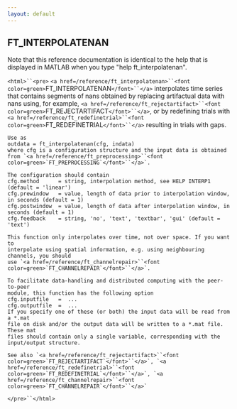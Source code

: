```yaml
---
layout: default
---
```


##  FT_INTERPOLATENAN

Note that this reference documentation is identical to the help that is displayed in MATLAB when you type "help ft_interpolatenan".

`<html>``<pre>`
    `<a href=/reference/ft_interpolatenan>``<font color=green>`FT_INTERPOLATENAN`</font>``</a>` interpolates time series that contains segments of nans obtained
    by replacing artifactual data with nans using, for example, `<a href=/reference/ft_rejectartifact>``<font color=green>`FT_REJECTARTIFACT`</font>``</a>`, or
    by redefining trials with `<a href=/reference/ft_redefinetrial>``<font color=green>`FT_REDEFINETRIAL`</font>``</a>` resulting in trials with gaps.
 
    Use as
    outdata = ft_interpolatenan(cfg, indata)
    where cfg is a configuration structure and the input data is obtained from `<a href=/reference/ft_preprocessing>``<font color=green>`FT_PREPROCESSING`</font>``</a>`.
 
    The configuration should contain
    cfg.method      = string, interpolation method, see HELP INTERP1 (default = 'linear')
    cfg.prewindow   = value, length of data prior to interpolation window, in seconds (default = 1)
    cfg.postwindow  = value, length of data after interpolation window, in seconds (default = 1)
    cfg.feedback    = string, 'no', 'text', 'textbar', 'gui' (default = 'text')
 
    This function only interpolates over time, not over space. If you want to
    interpolate using spatial information, e.g. using neighbouring channels, you should
    use `<a href=/reference/ft_channelrepair>``<font color=green>`FT_CHANNELREPAIR`</font>``</a>`.
 
    To facilitate data-handling and distributed computing with the peer-to-peer
    module, this function has the following option
    cfg.inputfile   =  ...
    cfg.outputfile  =  ...
    If you specify one of these (or both) the input data will be read from a *.mat
    file on disk and/or the output data will be written to a *.mat file. These mat
    files should contain only a single variable, corresponding with the
    input/output structure.
 
    See also `<a href=/reference/ft_rejectartifact>``<font color=green>`FT_REJECTARTIFACT`</font>``</a>`, `<a href=/reference/ft_redefinetrial>``<font color=green>`FT_REDEFINETRIAL`</font>``</a>`, `<a href=/reference/ft_channelrepair>``<font color=green>`FT_CHANNELREPAIR`</font>``</a>`
`</pre>``</html>`

